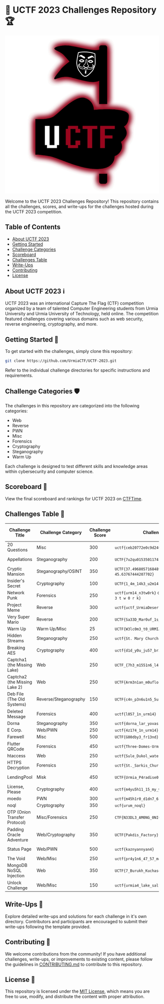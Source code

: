 # 🚀 UCTF 2023 Challenges Repository 🏆

<p align="center">
  <img src="https://github.com/UrmiaCTF/UCTF-2023/blob/main/20_questions_ctf/Resources/UCTF.jpg" alt="UCTF Logo">
</p>

Welcome to the UCTF 2023 Challenges Repository! This repository contains all the challenges, scores, and write-ups for the challenges hosted during the UCTF 2023 competition.

## Table of Contents

- [About UCTF 2023](#about-uctf-2023)
- [Getting Started](#getting-started)
- [Challenge Categories](#challenge-categories)
- [Scoreboard](#scoreboard)
- [Challenges Table](#challenges-table)
- [Write-Ups](#write-ups)
- [Contributing](#contributing)
- [License](#license)

## About UCTF 2023 ℹ️

UCTF 2023 was an international Capture The Flag (CTF) competition organized by a team of talented Computer Engineering students from Urmia University and Urmia University of Technology, held online. The competition featured challenges covering various domains such as web security, reverse engineering, cryptography, and more.

## Getting Started 🚀

To get started with the challenges, simply clone this repository:

```bash
git clone https://github.com/UrmiaCTF/UCTF-2023.git
```

Refer to the individual challenge directories for specific instructions and requirements.

## Challenge Categories 🛡️

The challenges in this repository are categorized into the following categories:

- Web
- Reverse
- PWN
- Misc
- Forensics
- Cryptography
- Steganography
- Warm Up

Each challenge is designed to test different skills and knowledge areas within cybersecurity and computer science.

## Scoreboard 🏅

View the final scoreboard and rankings for UCTF 2023 on [CTFTime](https://ctftime.org/event/2067).

## Challenges Table 🎯

| Challenge Title       | Challenge Category | Challenge Score | Challenge Flag    | Official Description/Write-up Link           |
|-----------------------|--------------------|-----------------|-------------------|---------------------------------------------|
| 20 Questions           | Misc                | 300             | `uctf{ceb20772e0c9d240c75eb26b0e37abee}`     | [20 Questions Write-up](https://github.com/UrmiaCTF/UCTF-2023/tree/main/20_questions_ctf#write-up) |
| Appellations           | Steganography            | 200             | `UCTF{7u2qu01535011741230f4242841j4n}`     | [Appellations Write-up](https://github.com/UrmiaCTF/UCTF-2023/tree/main/Appellations#-write-up) |
| Cryptic Mansion           | Steganography/OSINT                | 350             | `UCTF{37.496805716848954, 45.63767444207702}`     | [Cryptic Mansion Write-up](https://github.com/UrmiaCTF/UCTF-2023/tree/main/Cryptic-Mansion#-write-up) |
| Insider's Secret           | Cryptography            | 100             | `UCTF{1_4m_14k3_u2m14}`     | [Insider's Secret Write-up](https://github.com/UrmiaCTF/UCTF-2023/tree/main/Insiders-Secret#-write-up) |
| Network Punk           | Forensics                | 250             | `uctf{urm14_n3tw0rk}` or `uctf{u r m 1 4 _ n 3 t w 0 r k}`    | [Network Punk Write-up]([write-ups/challenge3.md](https://github.com/UrmiaCTF/UCTF-2023/tree/main/NetworkPunk#write-up)) |
| Project Meme           | Reverse            | 300             | `uctf{uctf_UrmiaDesert}`     | [Project Meme Write-up](https://github.com/UrmiaCTF/UCTF-2023/tree/main/ProjectMeme#write-up) |
| Very Super Mario           | Reverse                | 200             | `UCTF{Sa33D_Mar0uf_1s_7h3_MAR10}`     | [Very Super Mario Write-up](https://github.com/UrmiaCTF/UCTF-2023/tree/main/VerySuperMario#write-up) |
| Warm Up           | Warm Up/Misc            | 25             | `UCTF{W3lc0m3_t0_URMIA}`     | [Warm Up Write-up]([write-ups/challenge2.md](https://github.com/UrmiaCTF/UCTF-2023/tree/main/WarmUp#write-up)) |
| Hidden Streams           | Steganography                | 250             | `uctf{St. Mary Church}`     | [Hidden Streams Write-up](https://github.com/UrmiaCTF/UCTF-2023/tree/main/ads-ctf#write-up) |
| Breaking AES           | Cryptography            | 400             | `uctf{d1d_y0u_ju57_br34k_435}`     | [Breaking AES Write-up](https://github.com/UrmiaCTF/UCTF-2023/tree/main/breaking-aes-ctf#write-up) |
| Captcha1 (the Missing Lake)           | Web                | 250             | `UCTF_{7h3_m1551n6_l4k3}`     | [Captcha1 (the Missing Lake) Write-up](https://github.com/UrmiaCTF/UCTF-2023/tree/main/captcha1#write-up) |
| Captcha2 (the Missing Lake 2)           | Web            | 250             | `UCTF{Arm3n1an_m0uflon}`     | [Captcha2 (the Missing Lake 2) Write-up](https://github.com/UrmiaCTF/UCTF-2023/tree/main/captcha2#write-up) |
| Deb File (The Old Systems)           | Reverse/Steganography                | 150             | `UCTF{c4n_p3n6u1n5_5urv1v3_1n_54l7_w473r}`     | [Deb File (The Old Systems) Write-up](https://github.com/UrmiaCTF/UCTF-2023/tree/main/deb-file#write-up) |
| Deleted Message           | Forensics            | 400             | `uctf{l057_1n_urm14}`     | [Deleted Message Write-up](https://github.com/UrmiaCTF/UCTF-2023/tree/main/deleted-message-ctf#write-up) |
| Dorna           | Steganography                | 350             | `uctf{dorna_lar_yovasi}`     | [Dorna Write-up](https://github.com/UrmiaCTF/UCTF-2023/tree/main/dorna#write-up) |
| E Corp.           | Web/PWN            | 250             | `uctf{4z174_1n_urm14}`     | [E Corp. Write-up](https://github.com/UrmiaCTF/UCTF-2023/tree/main/e-corp-ctf#write-up) |
| Farewell           | Misc                | 500             | `UCTF{G00dby3_fr13nd}`     | [Farewell Write-up](https://github.com/UrmiaCTF/UCTF-2023/tree/main/farewell#write-up) |
| Flutter QRCode           | Forensics            | 450             | `uctf{Three-Domes-Urmia}`     | [Flutter QRCode Write-up](https://github.com/UrmiaCTF/UCTF-2023/tree/main/flutter_QRCode#write-up) |
| htaccess           | Web                | 250             | `uctf{Sule_Dukol_waterfall}`     | [htaccess Write-up](https://github.com/UrmiaCTF/UCTF-2023/tree/main/htaccess-ctf#write-up) |
| HTTPS Decryption           | Forensics                | 250             | `uctf{St._Sarkis_Church}`     | [HTTPS Decryption Write-up](https://github.com/UrmiaCTF/UCTF-2023/tree/main/https-decryption-ctf#write-up) |
| LendingPool           | Misk            | 450             | `UCTF{Urmia_P4radise0fIran}`     | [LendingPool Write-up](https://github.com/UrmiaCTF/UCTF-2023/tree/main/lending-pool#write-up) |
| License, Please           | Cryptography                | 400             | `uctf{m4yu5h11_15_my_w41fu}`     | [License, Please Write-up](https://github.com/UrmiaCTF/UCTF-2023/tree/main/license-please-ctf#write-up) |
| moedo           | PWN                | 300             | `uctf{m45h1r0_d1dn7_61v3_up}`     | [moedo Write-up](https://github.com/UrmiaCTF/UCTF-2023/tree/main/moedo-ctf#write-up) |
| noql           | Cryptography            | 350             | `ucf{urum_noql}`     | [noql Write-up](https://github.com/UrmiaCTF/UCTF-2023/tree/main/noql_uctf#write-up) |
| OTP (Onion Transfer Protocol)           | Misc/Forensics                | 250             | `CTF{N33DL3_AM0NG_0NI0NS}`     | [OTP (Onion Transfer Protocol) Write-up](https://github.com/UrmiaCTF/UCTF-2023/tree/main/otp-ctf#write-up) |
| Padding Oracle Adventure           | Web/Cryptography                | 350             | `UCTF{Pakdis_Factory}`     | [Padding Oracle Adventure Write-up](https://github.com/UrmiaCTF/UCTF-2023/tree/main/poa_cbc#write-up) |
| Status Page           | Web/PWN            | 500             | `uctf{kaznyannyan4}`     | [Status Page Write-up](https://github.com/UrmiaCTF/UCTF-2023/tree/main/status-page-ctf#write-up) |
| The Void           | Web/Misc                | 250             | `uctf{pr4y1n6_47_57_m4ry}`     | [The Void Write-up](https://github.com/UrmiaCTF/UCTF-2023/tree/main/the-void-ctf#write-up) |
| MongoDB NoSQL Injection           | Web            | 350             | `UCTF{7_Burukh_Kuchase}`     | [MongoDB NoSQL Injection Write-up](https://github.com/UrmiaCTF/UCTF-2023/tree/main/uctf_mongo#write-up) |
| Unlock Challenge           | Web/Misc                | 150             | `uctf{urmia4_lake_salt_g3m}`     | [Unlock Challenge Write-up](https://github.com/UrmiaCTF/UCTF-2023/tree/main/unlock-challenge-ctf#write-up) |

## Write-Ups 📝

Explore detailed write-ups and solutions for each challenge in it's own directory. Contributors and participants are encouraged to submit their write-ups following the template provided.

## Contributing 🤝

We welcome contributions from the community! If you have additional challenges, write-ups, or improvements to existing content, please follow the guidelines in [CONTRIBUTING.md](CONTRIBUTING.md) to contribute to this repository.

## License 📄

This repository is licensed under the [MIT License](LICENSE), which means you are free to use, modify, and distribute the content with proper attribution.
